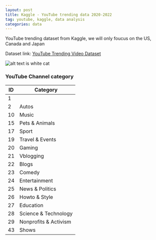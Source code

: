 ```yaml
---
layout: post
title: Kaggle - YouTube trending data 2020-2022
tag: youtube, kaggle, data analysis
categories: data
---
```


YouTube trending dataset from Kaggle, we will only foucus on the US, Canada and Japan

Dataset link: [YouTube Trending Video Dataset](https://www.kaggle.com/datasets/rsrishav/youtube-trending-video-dataset)

![alt text is white cat](https://upload.wikimedia.org/wikipedia/commons/thumb/b/b1/VAN_CAT.png/480px-VAN_CAT.png)

### YouTube Channel category

| ID | Category |
| --- | --- |
| 1 | | Film & Animation |
| 2 | Autos |
| 10 | Music |
| 15 | Pets & Animals |
| 17 | Sport |
| 19 | Travel & Events |
| 20 | Gaming |
| 21 | Vblogging |
| 22 | Blogs |
| 23 | Comedy |
| 24 | Entertainment |
| 25 | News & Politics |
| 26 | Howto & Style |
| 27 | Education |
| 28 | Science & Technology |
| 29 | Nonprofits & Activism |
| 43 | Shows |



